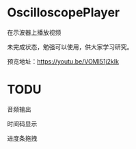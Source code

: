 # OscilloscopePlayer

在示波器上播放视频

未完成状态，勉强可以使用，供大家学习研究。

预览地址：https://youtu.be/VOMl51j2kIk

# TODU

音频输出

时间码显示

进度条拖拽
